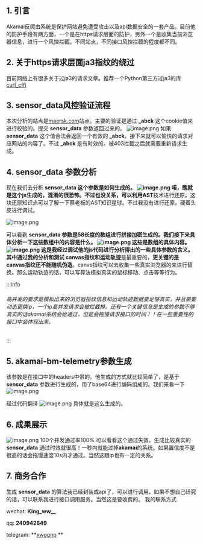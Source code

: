 
## 1. 引言
Akamai反爬虫系统是保护网站避免遭受攻击以及api数据安全的一套产品。目前他的防护手段有两方面，一个是在https请求层面的防护，另外一个是收集当前浏览器信息，进行一个风控拦截。不同站点，不同接口风控拦截的程度都不同。

## 2. 关于https请求层面ja3指纹的绕过
目前网络上有很多关于过ja3的请求文章。推荐一个Python第三方过ja3的库 [curl_cffi](https://github.com/yifeikong/curl_cffi) 

## 3. sensor_data风控验证流程
本次分析的站点是[maersk.com](https://www.maersk.com/)站点。主要的验证是通过 **_abck** 这个cookie值来进行校验的。提交 **sensor_data** 参数返回过来的。
![image.png](https://cdn.nlark.com/yuque/0/2023/png/34896050/1685808309127-afadf7a0-2646-4760-8243-6dcb9981a205.png#averageHue=%23777d85&clientId=ud24bafdf-8053-4&from=paste&height=528&id=u7a468abe&originHeight=1056&originWidth=2280&originalType=binary&ratio=2&rotation=0&showTitle=false&size=772599&status=done&style=none&taskId=u18ace2ff-0f00-4f4f-9341-e06ff92d2f1&title=&width=1140)
如果 **sensor_data** 这个值合法会返回一个有效的 **_abck**。接下来就可以愉快的请求对应网站的内容了。不过 **_abck** 是有时效的。被403拦截之后就需要重新请求生成。

## 4. sensor_data 参数分析
现在我们去分析 **sensor_data **这个参数是如何生成的。
![image.png](https://cdn.nlark.com/yuque/0/2023/png/34896050/1685808732764-3bfa0b39-494c-4465-ad1f-fa60d81ab428.png#averageHue=%23232428&clientId=ud24bafdf-8053-4&from=paste&height=669&id=u2b53119f&originHeight=1338&originWidth=2242&originalType=binary&ratio=2&rotation=0&showTitle=false&size=538240&status=done&style=none&taskId=ua2c16877-96a8-46e1-8dc5-35d0a8be7c9&title=&width=1121)
喏，瞧就是这个js生成的，混淆的很恐怖。不过也没关系，可以利用**AST**技术进行还原。这块还原知识点可以了解一下蔡老板的AST知识星球。不过我没有进行还原。硬着头皮进行调试。

![image.png](https://cdn.nlark.com/yuque/0/2023/png/34896050/1685808967444-dff2a27e-b378-44b8-b956-ec6a54f2518b.png#averageHue=%23242629&clientId=ud24bafdf-8053-4&from=paste&height=564&id=u865e9387&originHeight=1128&originWidth=1756&originalType=binary&ratio=2&rotation=0&showTitle=false&size=378413&status=done&style=none&taskId=u2ab36a67-be33-44e2-93d8-c7a587fb5c7&title=&width=878)

可以看到 **sensor_data **参数是58长度的数组进行拼接加密生成的。我们接下来具体分析一下这些数组中的内容是什么。
![image.png](https://cdn.nlark.com/yuque/0/2023/png/34896050/1685809243314-a6ab8099-112f-4ccb-a729-f912bcc393fd.png#averageHue=%23202225&clientId=ud24bafdf-8053-4&from=paste&height=832&id=u426dc28e&originHeight=1664&originWidth=1930&originalType=binary&ratio=2&rotation=0&showTitle=false&size=353497&status=done&style=none&taskId=uf7e8705c-cfbb-4c8c-8898-cd46d32cdef&title=&width=965)
这些是数组的具体内容。
![image.png](https://cdn.nlark.com/yuque/0/2023/png/34896050/1685809090261-e3dff937-bc1c-4935-a77f-9dfded1fda03.png#averageHue=%232d2d2d&clientId=ud24bafdf-8053-4&from=paste&height=509&id=u5c924a7d&originHeight=1018&originWidth=1512&originalType=binary&ratio=2&rotation=0&showTitle=false&size=387913&status=done&style=none&taskId=u5f5d738d-9f0b-4a0f-a77d-76cd3d6d941&title=&width=756)
这是我经过调试他的js代码进行分析得出的一些具体参数的含义。
其中通过我的分析和测试 **canvas**指纹和**运动轨迹**是最重要的，**更关键的是canvas指纹还不能随机伪造**。canvs指纹可以去收集一些真实浏览器的来进行替换。那么运动轨迹的话，可以写算法模拟真实的鼠标移动、点击等等行为。

:::info
###### 高并发的要求是模拟出来的浏览器指纹信息和运动轨迹数据要足够真实，并且需要动态更换ip，一个ip高并发请求会被拦截掉。还有一个关键信息是生成的参数不够真实的话akamai系统会给通过，但是会拖慢请求接口的时间！！在一些重要性的接口中会体现出来。
:::
## 5. akamai-bm-telemetry参数生成
该参数是在接口中的headers中带的。他生成的方式就比较简单了，是基于 **sensor_data** 参数进行生成的，用了base64进行编码组成的。我们来看一下
![image.png](https://cdn.nlark.com/yuque/0/2023/png/34896050/1685810544615-ef1ab010-6d7b-4375-ad49-509d6c38acff.png#averageHue=%23242629&clientId=ud24bafdf-8053-4&from=paste&height=206&id=u5ed7951e&originHeight=412&originWidth=2018&originalType=binary&ratio=2&rotation=0&showTitle=false&size=156618&status=done&style=none&taskId=u44dd2324-2b55-4c63-9fc4-eb4d28816dd&title=&width=1009)

经过代码翻译
![image.png](https://cdn.nlark.com/yuque/0/2023/png/34896050/1685810585928-04c403de-2bc8-496f-a9b5-064bfa8db473.png#averageHue=%232e2d2b&clientId=ud24bafdf-8053-4&from=paste&height=56&id=ub28593d6&originHeight=112&originWidth=1434&originalType=binary&ratio=2&rotation=0&showTitle=false&size=38021&status=done&style=none&taskId=u3ee59c0f-f7ba-46e6-a16a-1fc832a782e&title=&width=717)
具体就是这么生成的。

## 6. 成果展示
![image.png](https://cdn.nlark.com/yuque/0/2023/png/34896050/1685810646236-8a658740-246d-4f1d-98de-85cbf3f66e95.png#averageHue=%234b4949&clientId=ud24bafdf-8053-4&from=paste&height=934&id=u7dc07597&originHeight=1868&originWidth=1806&originalType=binary&ratio=2&rotation=0&showTitle=false&size=1297220&status=done&style=none&taskId=u2aa30fa7-2e49-48e3-a3d3-00c27a36c85&title=&width=903)
100个并发通过率100%
可以看看这个通过失效，生成比较真实的 **sensor_data** 通过时效就很高！一秒内就能过掉**akamai**的系统。如果置信度不是很高的话会拖慢速度10s内才通过。当然这跟ip也有一定的关系。

## 7. 商务合作
生成 **sensor_data** 的算法我已经封装成api了，可以进行调用，如果不想自己研究的话，可以联系我进行接口调用服务。当然这是要收费的。
我的联系方式 

wechat: **King_ww__**

qq: **240942649**

telegram: **[xwggnp](https://t.me/xwggnp) **

